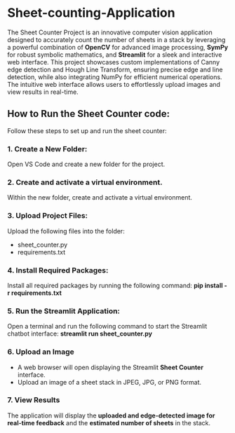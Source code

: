 # Sheet-counting-Application

The Sheet Counter Project is an innovative computer vision application designed to accurately count the number of sheets in a stack by leveraging a powerful combination of **OpenCV** for advanced image processing, **SymPy** for robust symbolic mathematics, and **Streamlit** for a sleek and interactive web interface. This project showcases custom implementations of Canny edge detection and Hough Line Transform, ensuring precise edge and line detection, while also integrating NumPy for efficient numerical operations. The intuitive web interface allows users to effortlessly upload images and view results in real-time.


## How to Run the Sheet Counter code:
Follow these steps to set up and run the sheet counter:

### 1. Create a New Folder:
Open VS Code and create a new folder for the project.
### 2. Create and activate a virtual environment.
Within the new folder, create and activate a virtual environment.
### 3. Upload Project Files:
Upload the following files into the folder:
* sheet_counter.py
* requirements.txt
### 4. Install Required Packages:
Install all required packages by running the following command:
**pip install -r requirements.txt**
### 5. Run the Streamlit Application:
Open a terminal and run the following command to start the Streamlit chatbot interface:
**streamlit run sheet_counter.py**
### 6. Upload an Image
* A web browser will open displaying the Streamlit **Sheet Counter** interface.
* Upload an image of a sheet stack in JPEG, JPG, or PNG format.
### 7. View Results
The application will display the **uploaded and edge-detected image for real-time feedback** and the **estimated number of sheets** in the stack.
